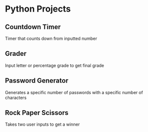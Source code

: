 # Python Projects

## Countdown Timer
Timer that counts down from inputted number

## Grader
Input letter or percentage grade to get final grade

## Password Generator
Generates a specific number of passwords with a specific number of characters

## Rock Paper Scissors
Takes two user inputs to get a winner
